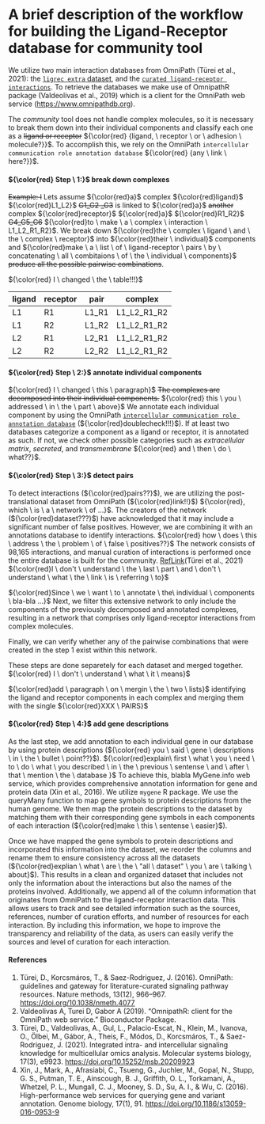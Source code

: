 A brief description of the workflow for building the Ligand-Receptor database for community tool
========

We utilize two main interaction databases from OmniPath (Türei et al., 2021): the [`ligrec extra` dataset](https://r.omnipathdb.org/reference/import_ligrecextra_interactions.html), and the [`curated ligand-receptor interactions`](https://r.omnipathdb.org/reference/curated_ligand_receptor_interactions.html). To retrieve the databases we make use of OmnipathR package (Valdeolivas et al., 2019) which is a client for the OmniPath web service (https://www.omnipathdb.org).

The *community* tool does not handle complex molecules, so it is necessary to break them down into their individual components and classify each one as a ~~ligand 
or receptor~~ ${\color{red} {ligand, \ receptor \ or \ adhesion \ molecule?}}$. To accomplish this, we rely on the OmniPath `intercellular communication role annotation database` ${\color{red} {any \ link \ here?}}$.

#### ${\color{red} Step \ 1:}$ break down complexes

~~Example: l~~ Lets assume ${\color{red}a}$ complex ${\color{red}ligand}$ ${\color{red}L1_L2}$ ~~G1_G2 _G3~~ is linked to ${\color{red}a}$ ~~another~~ complex ${\color{red}receptor}$ ${\color{red}a}$ ${\color{red}R1_R2}$  ~~G4_G5_G6~~ ${\color{red}to \ make \ a \ complex \ interaction \ L1_L2_R1_R2}$. We break down ${\color{red}the \ complex \ ligand \ and \ the \ complex \ receptor}$ into ${\color{red}their \ individual}$ components and ${\color{red}make \ a \ list \ of \ ligand-receptor \ pairs \ by \ concatenating \ all \ combitaions \ of \ the \ individual \ components}$ ~~produce all the possible pairwise combinations~~.

${\color{red} I  \  changed  \  the  \  table!!!}$

| ligand | receptor | pair | complex |
|----|----|-------------------|-------------------|
| L1 | R1 | L1_R1 |  L1_L2_R1_R2 |
| L1 | R2 | L1_R2 | L1_L2_R1_R2 |
| L2 | R1 | L2_R1| L1_L2_R1_R2 |
| L2 | R2 | L2_R2 | L1_L2_R1_R2 |

#### ${\color{red} Step \ 2:}$ annotate individual components

${\color{red} I \ changed \ this \ paragraph}$
~~The complexes are decomposed into their individual components.~~ ${\color{red} this \ you \ addressed \ in \ the \ part \ above}$ We annotate each individual component by using the OmniPath [`intercellular communication role annotation database`](https://r.omnipathdb.org/reference/import_omnipath_intercell.html) (${\color{red}doublecheck!!!}$).
If at least two databases categorize a component as a ligand or receptor, it is annotated as such. If not, we check other possible categories such as 
*extracellular matrix*, *secreted*, and *transmembrane* ${\color{red} and \ then \ do \ what??}$. 


#### ${\color{red} Step \ 3:}$ detect pairs

To detect interactions (${\color{red}pairs??}$), we are utilizing the post-translational dataset from OmniPath (${\color{red}link!!}$) ${\color{red}, which \ is \ a \ network \ of ...}$. The creators of the network (${\color{red}dataset???}$) have acknowledged that it may include a significant number of false positives. 
However, we are combining it with an annotations database to identify interactions. ${\color{red} how \ does \ this \ address \ the \ problem \ of \ false \ positives??}$ The network consists of 98,165 interactions, and 
manual curation of interactions is performed once the entire database is built for the community. [RefLink](https://r.omnipathdb.org/reference/import_post_translational_interactions.html)(Türei et al., 2021) ${\color{red}I \ don't \ understand \ the \ last \ part \ and \ don't \ understand \ what \ the \ link \ is \ referring \ to}$

${\color{red}Since \ we \ want \ to \ annotate \ the\ individual \ components \ bla-bla ...}$ Next, we filter this extensive network to only include the components of the previously decomposed and annotated complexes, 
resulting in a network that comprises only ligand-receptor interactions from complex molecules.

Finally, we can verify whether any of the pairwise combinations that were created in the step 1 exist within this network.

These steps are done separetely for each dataset and merged together. ${\color{red} I \ don't \ understand \ what \ it \ means}$

${\color{red}add \ paragraph \ on \ mergin \ the \ two \ lists}$ identifying the ligand and receptor components in each complex and merging them with the single ${\color{red}XXX \ PAIRS}$

#### ${\color{red} Step \ 4:}$ add gene descriptions

As the last step, we add annotation to each individual gene in our database by using protein descriptions (${\color{red} you \ said \ gene \ descriptions \ in \ the \ bullet \ point??}$). ${\color{red}explain\ first \ what \ you \ need \ to \ do \ what \ you described \ in \ the \ previous \ sentense \ and \ after \ that \ mention \ the \ database }$ To achieve this, blabla MyGene.info web service, which provides comprehensive annotation information for gene and protein data (Xin et al., 2016). We utilize `mygene` R package. We use the queryMany function to map gene symbols to protein descriptions from the human genome. We then map the protein descriptions to the dataset by matching them with their corresponding gene symbols in each components of each interaction (${\color{red}make \ this \ sentense \ easier}$).

Once we have mapped the gene symbols to protein descriptions and incorporated this information into the dataset, we reorder the columns and rename them to ensure consistency across all the datasets (${\color{red}explian \ what \ are \ the \ "all \ dataset" \ you \ are \ talking \ about}$). This results in a clean and organized dataset that includes not only the information about the interactions but  also the names of the proteins involved. Additionally, we append all of the column information that originates from OmniPath to the ligand-receptor 
interaction data. This allows users to track and see detailed information such as the sources, references, number of curation efforts, 
and number of resources for each interaction. By including this information, we hope to improve the transparency and reliability of the data, 
as users can easily verify the sources and level of curation for each interaction.

#### References
1. Türei, D., Korcsmáros, T., & Saez-Rodriguez, J. (2016). OmniPath: guidelines and gateway for literature-curated signaling pathway resources. Nature methods, 13(12), 966–967. https://doi.org/10.1038/nmeth.4077
2. Valdeolivas A, Turei D, Gabor A (2019). “OmnipathR: client for the OmniPath web service.” Bioconductor Package.
3. Türei, D., Valdeolivas, A., Gul, L., Palacio-Escat, N., Klein, M., Ivanova, O., Ölbei, M., Gábor, A., Theis, F., Módos, D., Korcsmáros, T., & Saez-Rodriguez, J. (2021). Integrated intra- and intercellular signaling knowledge for multicellular omics analysis. Molecular systems biology, 17(3), e9923. https://doi.org/10.15252/msb.20209923
4. Xin, J., Mark, A., Afrasiabi, C., Tsueng, G., Juchler, M., Gopal, N., Stupp, G. S., Putman, T. E., Ainscough, B. J., Griffith, O. L., Torkamani, A., Whetzel, P. L., Mungall, C. J., Mooney, S. D., Su, A. I., & Wu, C. (2016). High-performance web services for querying gene and variant annotation. Genome biology, 17(1), 91. https://doi.org/10.1186/s13059-016-0953-9

